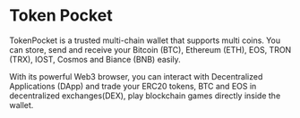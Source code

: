 # Token Pocket

TokenPocket is a trusted multi-chain wallet that supports multi coins. You can store, send and receive your Bitcoin (BTC), Ethereum (ETH), EOS, TRON (TRX), IOST, Cosmos and Biance (BNB) easily.

With its powerful Web3 browser, you can interact with Decentralized Applications (DApp) and trade your ERC20 tokens, BTC and EOS in decentralized exchanges(DEX), play blockchain games directly inside the wallet.

